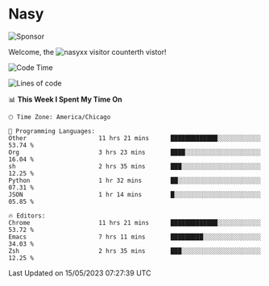 # Nasy

<!--
<p align="center">
<img height="200" src="https://github-readme-stats.vercel.app/api?username=nasyxx&count_private=true&show_icons=true&theme=dracula&include_all_commits=true"/>
<img height="200" src="https://github-readme-stats.vercel.app/api/top-langs/?username=nasyxx&theme=dracula&hide=html,jupyter+notebook&count_private=true&show_icons=true"/>
</p>

  
----------------
-->

![Sponsor](https://img.shields.io/static/v1.svg?label=Sponsor&message=%E2%9D%A4&logo=GitHub&style=flat&color=pink)
 
Welcome, the ![nasyxx visitor counter](https://count.getloli.com/get/@nasyxx?theme=rule34)th vistor!
 
<!--START_SECTION:waka-->
![Code Time](http://img.shields.io/badge/Code%20Time-3%2C516%20hrs%2033%20mins-blue)

![Lines of code](https://img.shields.io/badge/From%20Hello%20World%20I%27ve%20Written-6.2%20million%20lines%20of%20code-blue)

📊 **This Week I Spent My Time On** 

```text
🕑︎ Time Zone: America/Chicago

💬 Programming Languages: 
Other                    11 hrs 21 mins      █████████████░░░░░░░░░░░░   53.74 % 
Org                      3 hrs 23 mins       ████░░░░░░░░░░░░░░░░░░░░░   16.04 % 
sh                       2 hrs 35 mins       ███░░░░░░░░░░░░░░░░░░░░░░   12.25 % 
Python                   1 hr 32 mins        ██░░░░░░░░░░░░░░░░░░░░░░░   07.31 % 
JSON                     1 hr 14 mins        █░░░░░░░░░░░░░░░░░░░░░░░░   05.85 % 

🔥 Editors: 
Chrome                   11 hrs 21 mins      █████████████░░░░░░░░░░░░   53.72 % 
Emacs                    7 hrs 11 mins       █████████░░░░░░░░░░░░░░░░   34.03 % 
Zsh                      2 hrs 35 mins       ███░░░░░░░░░░░░░░░░░░░░░░   12.25 % 
```


 Last Updated on 15/05/2023 07:27:39 UTC
<!--END_SECTION:waka-->

<!-- ![visitors](https://visitor-badge.laobi.icu/badge?page_id=nasyxx.nasyxx) -->
